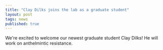 ```yaml
---
title: "Clay Dilks joins the lab as a graduate student"
layout: post
tags: news
published: true
---
```


We're excited to welcome our newest graduate student Clay Dilks! He will work on anthelmintic resistance. 
